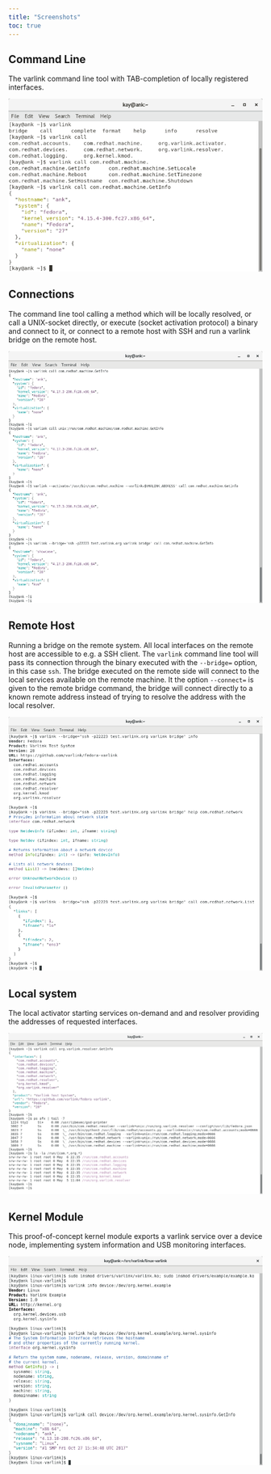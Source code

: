 ```yaml
---
title: "Screenshots"
toc: true
---
```


## Command Line
The varlink command line tool with TAB-completion of locally registered interfaces.

[![commandline](screenshots/commandline.png)](screenshots/commandine.png)

## Connections
The command line tool calling a method which will be locally resolved, or call a UNIX-socket directly,
or execute (socket activation protocol) a binary and connect to it, or connect to a remote host with SSH
and run a varlink bridge on the remote host.

[![connections](screenshots/connections.png)](screenshots/connections.png)

## Remote Host
Running a bridge on the remote system. All local interfaces on the remote host are accessible to e.g. 
a SSH client. The `varlink` command line tool will pass its connection through the binary executed 
with the `--bridge=` option, in this case `ssh`. The bridge executed on the remote side will connect 
to the local services available on the remote machine. It the option `--connect=` is given to the 
remote bridge command, the bridge will connect directly to a known remote address instead of trying to
resolve the address with the local resolver.

[![remote-host](screenshots/remote-host.png)](screenshots/remote-host.png)

## Local system
The local activator starting services on-demand and and resolver providing the addresses of requested interfaces.

[![local-system](screenshots/local-system.png)](screenshots/local-system.png)

## Kernel Module
This proof-of-concept kernel module exports a varlink service over a device node, implementing system
information and USB monitoring interfaces.

[![kernel](screenshots/kernel.png)](screenshots/kernel.png)

